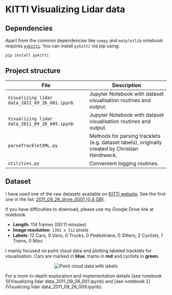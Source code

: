 # KITTI Visualizing Lidar data

## Dependencies

Apart from the common dependencies like `numpy` and `matplotlib` notebook requires [`pykitti`](https://github.com/utiasSTARS/pykitti). You can install `pykitti` via pip using:

```
pip install pykitti
```

## Project structure

| File                                           | Description                                                                                      |
| ---------------------------------------------- | ------------------------------------------------------------------------------------------------ |
| `Visualizing lidar data_2011_09_26_001.ipynb`  | Jupyter Notebook with dataset visualisation routines and output.                                 |
| `Visualizing lidar data_2011_09_26_009.ipynb`  | Jupyter Notebook with dataset visualisation routines and output.                                 |
| `parseTrackletXML.py`                          | Methods for parsing tracklets (e.g. dataset labels), originally created by Christian Herdtweck.  |
| `utilities.py`                                   | Convenient logging routines.                                                                     |

## Dataset

I have used one of the raw datasets available on [KITTI website](http://www.cvlibs.net/datasets/kitti/raw_data.php). See the first one in the list: [2011_09_26_drive_0001 (0.4 GB)](http://kitti.is.tue.mpg.de/kitti/raw_data/2011_09_26_drive_0001/2011_09_26_drive_0001_sync.zip).

if you have difficulties to downoad, please use my Google Drive link at notebook.

* **Length**: 114 frames (00:11 minutes)
* **Image resolution**: `1392 x 512` pixels
* **Labels**: 12 Cars, 0 Vans, 0 Trucks, 0 Pedestrians, 0 Sitters, 2 Cyclists, 1 Trams, 0 Misc

I mainly focused on point cloud data and plotting labeled tracklets for visualisation. Cars are marked in **blue**, trams in **red** and cyclists in **green**.

<p align="center">
  <img src="pcl_data.gif" alt="Point cloud data with labels"/>
</p>

For a more in-depth exploration and implementation details [see notebook 1](Visualizing lidar data_2011_09_26_001.ipynb) and [see notebook 2](Visualizing lidar data_2011_09_26_009.ipynb).
